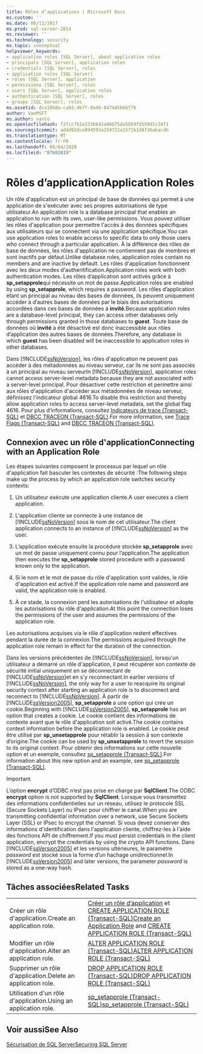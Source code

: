 ```yaml
---
title: Rôles d’applications | Microsoft Docs
ms.custom: ''
ms.date: 06/13/2017
ms.prod: sql-server-2014
ms.reviewer: ''
ms.technology: security
ms.topic: conceptual
helpviewer_keywords:
- application roles [SQL Server], about application roles
- principals [SQL Server], application roles
- credentials [SQL Server], roles
- application roles [SQL Server]
- roles [SQL Server], application
- permissions [SQL Server], roles
- users [SQL Server], application roles
- authentication [SQL Server], roles
- groups [SQL Server], roles
ms.assetid: dca18b8a-ca03-4b7f-9a46-8474d5b66f76
author: VanMSFT
ms.author: vanto
ms.openlocfilehash: f2fcc7b1e333bb42a00675da5bb9fd559d1c34f1
ms.sourcegitcommit: ad4d92dce894592a259721a1571b1d8736abacdb
ms.translationtype: MT
ms.contentlocale: fr-FR
ms.lasthandoff: 08/04/2020
ms.locfileid: "87602019"
---
```

# <a name="application-roles"></a><span data-ttu-id="dd324-102">Rôles d’application</span><span class="sxs-lookup"><span data-stu-id="dd324-102">Application Roles</span></span>
  <span data-ttu-id="dd324-103">Un rôle d'application est un principal de base de données qui permet à une application de s'exécuter avec ses propres autorisations de type utilisateur.</span><span class="sxs-lookup"><span data-stu-id="dd324-103">An application role is a database principal that enables an application to run with its own, user-like permissions.</span></span> <span data-ttu-id="dd324-104">Vous pouvez utiliser les rôles d'application pour permettre l'accès à des données spécifiques aux utilisateurs qui se connectent via une application spécifique.</span><span class="sxs-lookup"><span data-stu-id="dd324-104">You can use application roles to enable access to specific data to only those users who connect through a particular application.</span></span> <span data-ttu-id="dd324-105">À la différence des rôles de base de données, les rôles d'application ne contiennent pas de membres et sont inactifs par défaut.</span><span class="sxs-lookup"><span data-stu-id="dd324-105">Unlike database roles, application roles contain no members and are inactive by default.</span></span> <span data-ttu-id="dd324-106">Les rôles d'application fonctionnent avec les deux modes d'authentification.</span><span class="sxs-lookup"><span data-stu-id="dd324-106">Application roles work with both authentication modes.</span></span> <span data-ttu-id="dd324-107">Les rôles d’application sont activés grâce à **sp_setapprole**qui nécessite un mot de passe.</span><span class="sxs-lookup"><span data-stu-id="dd324-107">Application roles are enabled by using **sp_setapprole**, which requires a password.</span></span> <span data-ttu-id="dd324-108">Les rôles d’application étant un principal au niveau des bases de données, ils peuvent uniquement accéder à d’autres bases de données par le biais des autorisations accordées dans ces bases de données à **invité**.</span><span class="sxs-lookup"><span data-stu-id="dd324-108">Because application roles are a database-level principal, they can access other databases only through permissions granted in those databases to **guest**.</span></span> <span data-ttu-id="dd324-109">Toute base de données où **invité** a été désactivé est donc inaccessible aux rôles d’application des autres bases de données.</span><span class="sxs-lookup"><span data-stu-id="dd324-109">Therefore, any database in which **guest** has been disabled will be inaccessible to application roles in other databases.</span></span>  
  
 <span data-ttu-id="dd324-110">Dans [!INCLUDE[ssNoVersion](../../../includes/ssnoversion-md.md)], les rôles d'application ne peuvent pas accéder à des métadonnées au niveau serveur, car ils ne sont pas associés à un principal au niveau serveur</span><span class="sxs-lookup"><span data-stu-id="dd324-110">In [!INCLUDE[ssNoVersion](../../../includes/ssnoversion-md.md)], application roles cannot access server-level metadata because they are not associated with a server-level principal.</span></span> <span data-ttu-id="dd324-111">Pour désactiver cette restriction et permettre ainsi aux rôles d'application d'accéder aux métadonnées de niveau serveur, définissez l'indicateur global 4616.</span><span class="sxs-lookup"><span data-stu-id="dd324-111">To disable this restriction and thereby allow application roles to access server-level metadata, set the global flag 4616.</span></span> <span data-ttu-id="dd324-112">Pour plus d’informations, consultez [Indicateurs de trace &#40;Transact-SQL&#41;](/sql/t-sql/database-console-commands/dbcc-traceon-trace-flags-transact-sql) et [DBCC TRACEON &#40;Transact-SQL&#41;](/sql/t-sql/database-console-commands/dbcc-traceon-transact-sql).</span><span class="sxs-lookup"><span data-stu-id="dd324-112">For more information, see [Trace Flags &#40;Transact-SQL&#41;](/sql/t-sql/database-console-commands/dbcc-traceon-trace-flags-transact-sql) and [DBCC TRACEON &#40;Transact-SQL&#41;](/sql/t-sql/database-console-commands/dbcc-traceon-transact-sql).</span></span>  
  
## <a name="connecting-with-an-application-role"></a><span data-ttu-id="dd324-113">Connexion avec un rôle d'application</span><span class="sxs-lookup"><span data-stu-id="dd324-113">Connecting with an Application Role</span></span>  
 <span data-ttu-id="dd324-114">Les étapes suivantes composent le processus par lequel un rôle d'application fait basculer les contextes de sécurité :</span><span class="sxs-lookup"><span data-stu-id="dd324-114">The following steps make up the process by which an application role switches security contexts:</span></span>  
  
1.  <span data-ttu-id="dd324-115">Un utilisateur exécute une application cliente.</span><span class="sxs-lookup"><span data-stu-id="dd324-115">A user executes a client application.</span></span>  
  
2.  <span data-ttu-id="dd324-116">L'application cliente se connecte à une instance de [!INCLUDE[ssNoVersion](../../../includes/ssnoversion-md.md)] sous le nom de cet utilisateur.</span><span class="sxs-lookup"><span data-stu-id="dd324-116">The client application connects to an instance of [!INCLUDE[ssNoVersion](../../../includes/ssnoversion-md.md)] as the user.</span></span>  
  
3.  <span data-ttu-id="dd324-117">L’application exécute ensuite la procédure stockée **sp_setapprole** avec un mot de passe uniquement connu pour l’application.</span><span class="sxs-lookup"><span data-stu-id="dd324-117">The application then executes the **sp_setapprole** stored procedure with a password known only to the application.</span></span>  
  
4.  <span data-ttu-id="dd324-118">Si le nom et le mot de passe du rôle d'application sont valides, le rôle d'application est activé.</span><span class="sxs-lookup"><span data-stu-id="dd324-118">If the application role name and password are valid, the application role is enabled.</span></span>  
  
5.  <span data-ttu-id="dd324-119">À ce stade, la connexion perd les autorisations de l'utilisateur et adopte les autorisations du rôle d'application.</span><span class="sxs-lookup"><span data-stu-id="dd324-119">At this point the connection loses the permissions of the user and assumes the permissions of the application role.</span></span>  
  
 <span data-ttu-id="dd324-120">Les autorisations acquises via le rôle d'application restent effectives pendant la durée de la connexion.</span><span class="sxs-lookup"><span data-stu-id="dd324-120">The permissions acquired through the application role remain in effect for the duration of the connection.</span></span>  
  
 <span data-ttu-id="dd324-121">Dans les versions précédentes de [!INCLUDE[ssNoVersion](../../../includes/ssnoversion-md.md)], lorsqu'un utilisateur a démarré un rôle d'application, il peut récupérer son contexte de sécurité initial uniquement en se déconnectant de [!INCLUDE[ssNoVersion](../../../includes/ssnoversion-md.md)]et en s'y reconnectant.</span><span class="sxs-lookup"><span data-stu-id="dd324-121">In earlier versions of [!INCLUDE[ssNoVersion](../../../includes/ssnoversion-md.md)], the only way for a user to reacquire its original security context after starting an application role is to disconnect and reconnect to [!INCLUDE[ssNoVersion](../../../includes/ssnoversion-md.md)].</span></span> <span data-ttu-id="dd324-122">À partir de [!INCLUDE[ssVersion2005](../../../includes/ssversion2005-md.md)], **sp_setapprole** a une option qui crée un cookie.</span><span class="sxs-lookup"><span data-stu-id="dd324-122">Beginning with [!INCLUDE[ssVersion2005](../../../includes/ssversion2005-md.md)], **sp_setapprole** has an option that creates a cookie.</span></span> <span data-ttu-id="dd324-123">Le cookie contient des informations de contexte avant que le rôle d'application soit activé.</span><span class="sxs-lookup"><span data-stu-id="dd324-123">The cookie contains context information before the application role is enabled.</span></span> <span data-ttu-id="dd324-124">Le cookie peut être utilisé par **sp_unsetapprole** pour rétablir la session à son contexte d’origine.</span><span class="sxs-lookup"><span data-stu-id="dd324-124">The cookie can be used by **sp_unsetapprole** to revert the session to its original context.</span></span> <span data-ttu-id="dd324-125">Pour obtenir des informations sur cette nouvelle option et un exemple, consultez [sp_setapprole &#40;Transact-SQL&#41;](/sql/relational-databases/system-stored-procedures/sp-setapprole-transact-sql).</span><span class="sxs-lookup"><span data-stu-id="dd324-125">For information about this new option and an example, see [sp_setapprole &#40;Transact-SQL&#41;](/sql/relational-databases/system-stored-procedures/sp-setapprole-transact-sql).</span></span>  
  
> [!IMPORTANT]  
>  <span data-ttu-id="dd324-126">L’option **encrypt** d’ODBC n’est pas prise en charge par **SqlClient**.</span><span class="sxs-lookup"><span data-stu-id="dd324-126">The ODBC **encrypt** option is not supported by **SqlClient**.</span></span> <span data-ttu-id="dd324-127">Lorsque vous transmettez des informations confidentielles sur un réseau, utilisez le protocole SSL (Secure Sockets Layer) ou IPsec pour chiffrer le canal.</span><span class="sxs-lookup"><span data-stu-id="dd324-127">When you are transmitting confidential information over a network, use Secure Sockets Layer (SSL) or IPsec to encrypt the channel.</span></span> <span data-ttu-id="dd324-128">Si vous devez conserver des informations d'identification dans l'application cliente, chiffrez-les à l'aide des fonctions API de chiffrement.</span><span class="sxs-lookup"><span data-stu-id="dd324-128">If you must persist credentials in the client application, encrypt the credentials by using the crypto API functions.</span></span> <span data-ttu-id="dd324-129">Dans [!INCLUDE[ssVersion2005](../../../includes/ssversion2005-md.md)] et les versions ultérieures, le paramètre *password* est stocké sous la forme d’un hachage unidirectionnel.</span><span class="sxs-lookup"><span data-stu-id="dd324-129">In [!INCLUDE[ssVersion2005](../../../includes/ssversion2005-md.md)] and later versions, the parameter *password* is stored as a one-way hash.</span></span>  
  
## <a name="related-tasks"></a><span data-ttu-id="dd324-130">Tâches associées</span><span class="sxs-lookup"><span data-stu-id="dd324-130">Related Tasks</span></span>  
  
|||  
|-|-|  
|<span data-ttu-id="dd324-131">Créer un rôle d'application.</span><span class="sxs-lookup"><span data-stu-id="dd324-131">Create an application role.</span></span>|<span data-ttu-id="dd324-132">[Créer un rôle d’application](create-an-application-role.md) et [CREATE APPLICATION ROLE &#40;Transact-SQL&#41;](/sql/t-sql/statements/create-application-role-transact-sql)</span><span class="sxs-lookup"><span data-stu-id="dd324-132">[Create an Application Role](create-an-application-role.md) and [CREATE APPLICATION ROLE &#40;Transact-SQL&#41;](/sql/t-sql/statements/create-application-role-transact-sql)</span></span>|  
|<span data-ttu-id="dd324-133">Modifier un rôle d'application.</span><span class="sxs-lookup"><span data-stu-id="dd324-133">Alter an application role.</span></span>|[<span data-ttu-id="dd324-134">ALTER APPLICATION ROLE &#40;Transact-SQL&#41;</span><span class="sxs-lookup"><span data-stu-id="dd324-134">ALTER APPLICATION ROLE &#40;Transact-SQL&#41;</span></span>](/sql/t-sql/statements/alter-application-role-transact-sql)|  
|<span data-ttu-id="dd324-135">Supprimer un rôle d'application.</span><span class="sxs-lookup"><span data-stu-id="dd324-135">Delete an application role.</span></span>|[<span data-ttu-id="dd324-136">DROP APPLICATION ROLE &#40;Transact-SQL&#41;</span><span class="sxs-lookup"><span data-stu-id="dd324-136">DROP APPLICATION ROLE &#40;Transact-SQL&#41;</span></span>](/sql/t-sql/statements/drop-application-role-transact-sql)|  
|<span data-ttu-id="dd324-137">Utilisation d'un rôle d'application.</span><span class="sxs-lookup"><span data-stu-id="dd324-137">Using an application role.</span></span>|[<span data-ttu-id="dd324-138">sp_setapprole &#40;Transact-SQL&#41;</span><span class="sxs-lookup"><span data-stu-id="dd324-138">sp_setapprole &#40;Transact-SQL&#41;</span></span>](/sql/relational-databases/system-stored-procedures/sp-setapprole-transact-sql)|  
  
## <a name="see-also"></a><span data-ttu-id="dd324-139">Voir aussi</span><span class="sxs-lookup"><span data-stu-id="dd324-139">See Also</span></span>  
 [<span data-ttu-id="dd324-140">Sécurisation de SQL Server</span><span class="sxs-lookup"><span data-stu-id="dd324-140">Securing SQL Server</span></span>](../securing-sql-server.md)  
  
  
